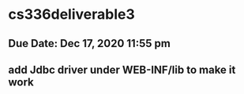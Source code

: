 # cs336deliverable3

## Due Date: Dec 17, 2020 11:55 pm 

## add Jdbc driver under WEB-INF/lib to make it work
